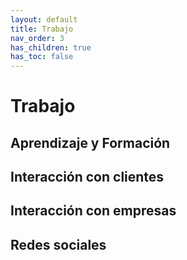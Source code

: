 ```yaml
---
layout: default
title: Trabajo
nav_order: 3
has_children: true
has_toc: false
---
```


# Trabajo

## Aprendizaje y Formación

## Interacción con clientes

## Interacción con empresas

## Redes sociales

